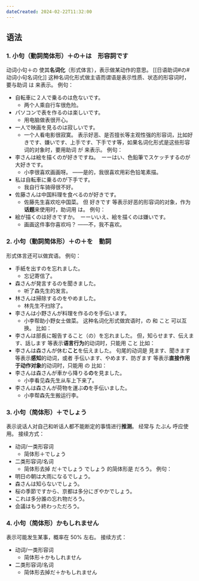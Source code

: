 ```yaml
---
dateCreated: 2024-02-22T11:32:00
---
```

## 语法
### 1. 小句（動詞简体形）＋の＋は　形容詞です
动词小句＋の 使其**名词化**（形式体言），表示做某动作的意思。
[[日语助词#の#动词小句名词化]]
这种名词化形式做主语而谓语是表示性质、状态的形容词时，要与助词 は 来表示。
例句：
- 自転車に２人で乗るのは危ないです。
	- 两个人乘自行车很危险。
- パソコンで表を作るのは楽しいです。
	- 用电脑做表很开心。
- 一人で映画を見るのは寂しいです。
	- 一个人看电影很寂寞。
表示好恶、是否擅长等主观性强的形容词，比如好きです、嫌いです、上手です、下手です等，如果名词化形式是这些形容词的对象时，要用助词 が 来表示。
例句：
- 李さんは絵を描くのが好きですね。　ーーはい、色鉛筆でスケッチするのが大好きです。
	- 小李很喜欢画画呀。  ——是的，我很喜欢用彩色铅笔素描。
- 私は自転車に乗るのが下手です。
	- 我自行车骑得很不好。
- 佐藤さんは中国料理を食べるのが好きです。
	- 佐藤先生喜欢吃中国菜。
但 好きです 等表示好恶的形容词的对象，作为**话题**来使用时，助词用 は。
例句：
- 絵が描くのは好きですか。　ーーいいえ、絵を描くのは嫌いです。
	- 画画这件事你喜欢吗？  ——不，我不喜欢。
### 2. 小句（動詞简体形）＋の＋を　動詞
形式体言还可以做宾语。
例句：
- 手紙を出すのを忘れました。
	- 忘记寄信了。
- 森さんが発言するのを聞きました。
	- 听了森先生的发言。
- 林さんは掃除するのをやめました。
	- 林先生不扫除了。
- 李さんは小野さんが料理を作るのを手伝います。
	- 小李帮助小野女士做菜。
这种名词化形式做宾语时，の 和 こと 可以互换。
比如：
- 李さんは部長に報告すること（の）を忘れました。
但，知らせます、伝えます、話します 等表示**语言行为**的动词时，只能用 こと
比如：
- 李さんは森さんが休む**こと**を伝えました。
句尾的动词是 見ます、聞きます 等表示**感知**的动词，或者 手伝います、やめます、防ぎます 等表示**直接作用于动作对象**的动词时，只能用 の
比如：
- 李さんは森さんが車から降りる**の**を見ました。
	- 小李看见森先生从车上下来了。
- 李さんは森さんが荷物を運ぶ**の**を手伝いました。
	- 小李帮森先生搬运行李。
### 3. 小句（简体形）＋でしょう
表示说话人对自己和听话人都不能断定的事情进行**推测**。
经常与 たぶん 呼应使用。
接续方式：
- 动词/一类形容词
	- 简体形＋でしょう
- 二类形容词/名词
	- 简体形去掉 だ＋でしょう
でしょう 的简体形是 だろう。
例句：
- 明日の朝は大雨になるでしょう。
- 森さんは知らないでしょう。
- 桜の季節ですから、京都は多分にぎやかでしょう。
- これは多分誰の忘れ物だろう。
- 会議はもう終わっただろう。
### 4. 小句（简体形）かもしれません
表示可能发生某事，概率在 50% 左右。
接续方式：
- 动词/一类形容词
	- 简体形＋かもしれません
- 二类形容词/名词
	- 简体形去掉だ＋かもしれません
